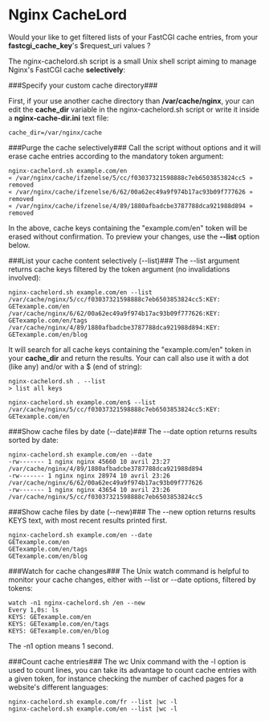 Nginx CacheLord
===============

Would your like to get filtered lists of your FastCGI cache entries, from your **fastcgi\_cache\_key**'s $request\_uri values ?

The nginx-cachelord.sh script is a small Unix shell script aiming to manage Nginx's FastCGI cache **selectively**:

###Specify your custom cache directory###

First, if your use another cache directory than **/var/cache/nginx**, your can edit the **cache_dir** variable in the nginx-cachelord.sh script or write it inside a **nginx-cache-dir.ini** text file:

    cache_dir=/var/nginx/cache

###Purge the cache selectively###
Call the script without options and it will erase cache entries according to the mandatory token argument:

    nginx-cachelord.sh example.com/en
    « /var/nginx/cache/ifzenelse/5/cc/f03037321598888c7eb6503853824cc5 » removed
    « /var/nginx/cache/ifzenelse/6/62/00a62ec49a9f974b17ac93b09f777626 » removed
    « /var/nginx/cache/ifzenelse/4/89/1880afbadcbe3787788dca921988d894 » removed

In the above, cache keys containing the "example.com/en" token will be erased without confirmation. To preview your changes, use the **--list** option below.

###List your cache content selectively (--list)###
The --list argument returns cache keys filtered by the token argument (no invalidations involved):

    nginx-cachelord.sh example.com/en --list
    /var/cache/nginx/5/cc/f03037321598888c7eb6503853824cc5:KEY: GETexample.com/en
    /var/cache/nginx/6/62/00a62ec49a9f974b17ac93b09f777626:KEY: GETexample.com/en/tags
    /var/cache/nginx/4/89/1880afbadcbe3787788dca921988d894:KEY: GETexample.com/en/blog

It will search for all cache keys containing the "example.com/en" token in your **cache_dir**  and return the results. Your can call also use it with a dot (like any) and/or with a $ (end of string): 

    nginx-cachelord.sh . --list
    > list all keys

    nginx-cachelord.sh example.com/en$ --list
    /var/cache/nginx/5/cc/f03037321598888c7eb6503853824cc5:KEY: GETexample.com/en

###Show cache files by date (--date)###
The --date option returns results sorted by date:

    nginx-cachelord.sh example.com/en --date
    -rw------- 1 nginx nginx 45660 10 avril 23:27 /var/cache/nginx/4/89/1880afbadcbe3787788dca921988d894
    -rw------- 1 nginx nginx 28974 10 avril 23:26 /var/cache/nginx/6/62/00a62ec49a9f974b17ac93b09f777626
    -rw------- 1 nginx nginx 43654 10 avril 23:26 /var/cache/nginx/5/cc/f03037321598888c7eb6503853824cc5

###Show cache files by date (--new)###
The --new option returns results KEYS text, with most recent results printed first.

    nginx-cachelord.sh example.com/en --date
    GETexample.com/en
    GETexample.com/en/tags
    GETexample.com/en/blog

###Watch for cache changes###
The Unix watch command is helpful to monitor your cache changes, either with --list or --date options, filtered by tokens:

    watch -n1 nginx-cachelord.sh /en --new
    Every 1,0s: ls
    KEYS: GETexample.com/en
    KEYS: GETexample.com/en/tags
    KEYS: GETexample.com/en/blog

The -n1 option means 1 second.


###Count cache entries###
The wc Unix command with the -l option is used to count lines, you can take its advantage to count cache entries with a given token, for instance checking the number of cached pages for a website's different languages:

    nginx-cachelord.sh example.com/fr --list |wc -l
    nginx-cachelord.sh example.com/en --list |wc -l

